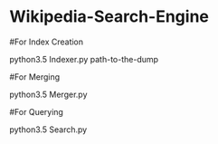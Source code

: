 # Wikipedia-Search-Engine

#For Index Creation

python3.5 Indexer.py path-to-the-dump

#For Merging

python3.5 Merger.py

#For Querying

python3.5 Search.py